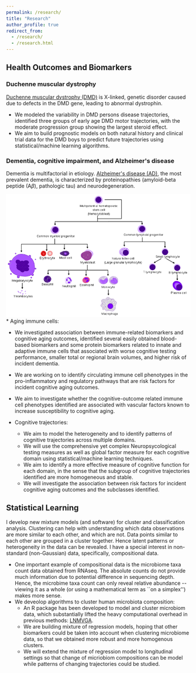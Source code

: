 ```yaml
---
permalink: /research/
title: "Research"
author_profile: true
redirect_from: 
  - /research/
  - /research.html
---
```


## Health Outcomes and Biomarkers

### Duchenne muscular dystrophy

[Duchenne muscular dystrophy (DMD)](https://www.parentprojectmd.org/about-duchenne/what-is-duchenne/about-duchenne-and-becker/) is X-linked, genetic disorder caused due to defects in the DMD gene, leading to abnormal dystrophin. 

* We modeled the variability in DMD persons disease trajectories, identified three groups of early age DMD motor trajectories, with the moderate progression group showing the largest steroid effect.
* We aim to build prognostic models on both natural history and clinical trial data for the DMD boys to predict future trajectories using statistical/machine learning algorithms.

### Dementia, cognitive impairment, and Alzheimer's disease 

Dementia is multifactorial in etiology. [Alzheimer's disease (AD)](https://www.cdc.gov/aging/aginginfo/alzheimers.htm), the most prevalent dementia, is characterized by proteinopathies (amyloid-beta peptide (A$\beta$), pathologic tau) and neurodegeneration.

![](/images/haematopoeisis.png)* Aging immune cells:
  * We investigated association between immune-related biomarkers and cognitive aging outcomes, identified several easily obtained blood-based biomarkers and some protein biomarkers related to innate and adaptive immune cells that associated with worse cognitive testing performance, smaller total or regional brain volumes, and higher risk of incident dementia.
  * We are working on to identify circulating immune cell phenotypes in the pro-inflammatory and regulatory pathways that are risk factors for incident cognitive aging outcomes.
  * We aim to investigate whether the cognitive-outcome related immune cell phenotypes identified are associated with vascular factors known to increase susceptibility to cognitive aging.

* Cognitive trajectories:
  * We aim to model the heterogeneity and to identify patterns of cognitive trajectories across multiple domains.
  * We will use the comprehensive yet complex Neuropsycological testing measures as well as global factor measure for each cognitive domain using statistical/machine learning techniques. 
  * We aim to identify a more effective measure of cognitive function for each domain, in the sense that the subgroup of cognitive trajectories identified are more homogeneous and stable.
  * We will investigate the association between risk factors for incident cognitive aging outcomes and the subclasses identified.

## Statistical Learning

I develop new mixture models (and software) for cluster and classification analysis. Clustering can help with understanding which data observations are more similar to each other, and which are not. Data points similar to each other are grouped in a cluster together. Hence latent patterns or heterogeneity in the data can be revealed. I have a special interest in non-standard (non-Gaussian) data, specifically, compositional data. 

* One important example of compositional data is the microbiome taxa count data obtained from RNAseq. The absolute counts do not provide much information due to potential difference in sequencing depth. Hence, the microbime taxa count can only reveal relative abundance -- viewing it as a whole (or using a mathematical term as ``on a simplex'') makes more sense.
* We deveolop algorithms to cluster human microbiota composition: 
  * An R package has been developed to model and cluster microbiom data, which substantially lifted the heavy computational overhead in previous methods: [LNMVGA](https://github.com/yuanfang90/LNMVGA).
  * We are building mixture of regression models, hoping that other biomarkers could be taken into account when clustering microbiome data, so that we obtained more robust and more homogenous clusters.
  * We will extend the mixture of regression model to longitudinal settings so that change of micriobiom compositions can be model while patterns of changing trajectories could be studied.


